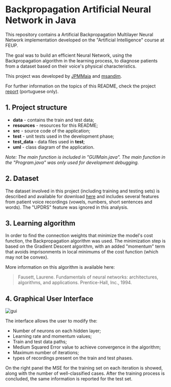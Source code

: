 # Backpropagation Artificial Neural Network in Java

This repository contains a Artificial Backpropagation Multilayer Neural Network implementation developed on the "Artificial Intelligence" course at FEUP.

The goal was to build an efficient Neural Network, using the Backpropagation algorithm in the learning process, to diagnose patients from a dataset based on their voice's physical characteristics.

This project was developed by [JPMMaia](https://github.com/JPMMaia) and [msandim](https://github.com/msandim).

For further information on the topics of this README, check the project [report](https://github.com/msandim/neural-net-iart/raw/master/resources/report.pdf) (portuguese only).

## 1. Project structure

- **data** - contains the train and test data;
- **resources** - resources for this README;
- **src** - source code of the application;
- **test** - unit tests used in the development phase;
- **test_data** - data files used in **test**;
- **uml** - class diagram of the application.

*Note: The main function is included in "GUIMain.java". The main function in the "Program.java" was only used for development debugging.*

## 2. Dataset

The dataset involved in this project (including training and testing sets) is described and available for download [here](https://archive.ics.uci.edu/ml/datasets/Parkinson+Speech+Dataset+with++Multiple+Types+of+Sound+Recordings) and includes several features from patient voice recordings (vowels, numbers, short sentences and words). The "UPDRS" feature was ignored in this analysis.

## 3. Learning algorithm

In order to find the connection weights that minimize the model's cost function, the Backpropagation algorithm was used. The minimization step is based on the Gradient Descent algorithm, with an added "momentum" term that avoids imprisonments in local minimums of the cost function (which may not be convex).

More information on this algorithm is available here:
> Fausett, Laurene. Fundamentals of neural networks: architectures, algorithms, and applications. Prentice-Hall, Inc., 1994.

## 4. Graphical User Interface

![gui](https://github.com/msandim/neural-net-iart/blob/master/resources/gui.png?raw=true)

The interface allows the user to modify the:
* Number of neurons on each hidden layer;
* Learning rate and momentum values;
* Train and test data paths;
* Medium Squared Error value to achieve convergence in the algorithm;
* Maximum number of iterations;
* types of recordings present on the train and test phases.

On the right panel the MSE for the training set on each iteration is showed, along with the number of well-classified cases. After the training process is concluded, the same information is reported for the test set.
